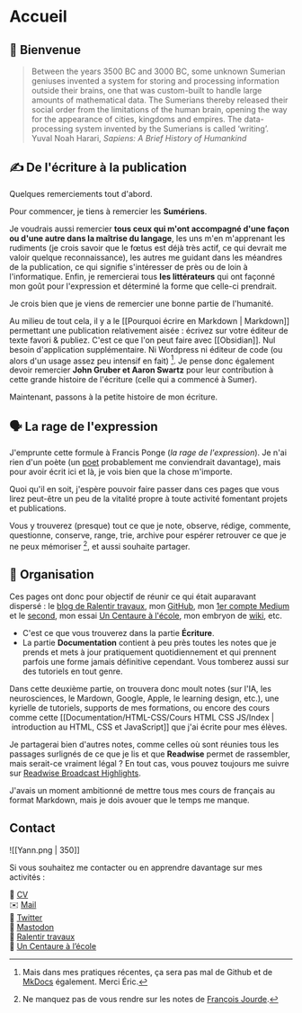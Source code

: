 # Accueil
## 👋 Bienvenue

> Between the years 3500 BC and 3000 BC, some unknown Sumerian geniuses invented a system for storing and processing information outside their brains, one that was custom-built to handle large amounts of mathematical data. The Sumerians thereby released their social order from the limitations of the human brain, opening the way for the appearance of cities, kingdoms and empires. The data-processing system invented by the Sumerians is called ‘writing’.<br />
> Yuval Noah Harari, *Sapiens: A Brief History of Humankind*

## ✍️ De l'écriture à la publication
Quelques remerciements tout d'abord.

Pour commencer, je tiens à remercier les **Sumériens**.

Je voudrais aussi remercier **tous ceux qui m'ont accompagné d'une façon ou d'une autre dans la maîtrise du langage**, les uns m'en m'apprenant les rudiments (je crois savoir que le fœtus est déjà très actif, ce qui devrait me valoir quelque reconnaissance), les autres me guidant dans les méandres de la publication, ce qui signifie s'intéresser de près ou de loin à l'informatique. Enfin, je remercierai tous **les littérateurs** qui ont façonné mon goût pour l'expression et déterminé la forme que celle-ci prendrait.

Je crois bien que je viens de remercier une bonne partie de l'humanité.

Au milieu de tout cela, il y a le [[Pourquoi écrire en Markdown | Markdown]] permettant une publication relativement aisée : écrivez sur votre éditeur de texte favori & publiez. C'est ce que l'on peut faire avec [[Obsidian]]. Nul besoin d'application supplémentaire. Ni Wordpress ni éditeur de code (ou alors d'un usage assez peu intensif en fait) [^2].  Je pense donc également devoir remercier **John Gruber et Aaron Swartz** pour leur contribution à cette grande histoire de l'écriture (celle qui a commencé à Sumer).

Maintenant, passons à la petite histoire de mon écriture.

## 🗣️ La rage de l'expression
J'emprunte cette formule à Francis Ponge (*la rage de l'expression*). Je n'ai rien d'un poète (un [poet](https://mastodon.social/@YannH) probablement me conviendrait davantage), mais pour avoir écrit ici et là, je vois bien que la chose m'importe.

Quoi qu'il en soit, j'espère pouvoir faire passer dans ces pages que vous lirez peut-être un peu de la vitalité propre à toute activité fomentant projets et publications. 

Vous y trouverez (presque) tout ce que je note, observe, rédige, commente, questionne, conserve, range, trie, archive pour espérer retrouver ce que je ne peux mémoriser [^1], et aussi souhaite partager.

## 📑 Organisation
Ces pages ont donc pour objectif de réunir ce qui était auparavant dispersé : le [blog de Ralentir travaux](https://www.ralentirtravaux.com/le_blog/), mon [GitHub](https://github.com/YannHY), mon [1er compte Medium](https://medium.com/@yannhoury) et le [second](https://yannhoury-10079.medium.com), mon essai [Un Centaure à l'école](https://www.amazon.fr/centaure-l%C3%A9cole-Comment-num%C3%A9rique-professeur-ebook/dp/B01GAC4D8Q), mon embryon de [wiki](https://www.ralentirtravaux.com/w/index.php?title=Accueil), etc. 

- C'est ce que vous trouverez dans la partie **Écriture**.
- La partie **Documentation** contient à peu près toutes les notes que je prends et mets à jour pratiquement quotidiennement et qui prennent parfois une forme jamais définitive cependant. Vous tomberez aussi sur des tutoriels en tout genre.

Dans cette deuxième partie, on trouvera donc moult notes (sur l'IA, les neurosciences, le Mardown, Google, Apple, le learning design, etc.), une kyrielle de tutoriels, supports de mes formations, ou encore des cours comme cette [[Documentation/HTML-CSS/Cours HTML CSS JS/Index | introduction au HTML, CSS et JavaScript]] que j'ai écrite pour mes élèves.

Je partagerai bien d'autres notes, comme celles où sont réunies tous les passages surlignés de ce que je lis et que **Readwise** permet de rassembler, mais serait-ce vraiment légal ? En tout cas, vous pouvez toujours me suivre sur [Readwise Broadcast Highlights](https://publish.obsidian.md/yannhoury/Accueil).

J'avais un moment ambitionné de mettre tous mes cours de français au format Markdown, mais je dois avouer que le temps me manque.

## Contact
![[Yann.png | 350]]

Si vous souhaitez me contacter ou en apprendre davantage sur mes activités :

👤 [CV](https://yann-houry.netlify.app)<br />
✉️ [Mail](mailto:yannhoury@ralentirtravaux.com)<br />
💬 [Twitter](https://twitter.com/yannhoury)<br />
🐘 [Mastodon](https://mastodon.social/@YannH)<br />
🧭 [Ralentir travaux](https://www.ralentirtravaux.com/)<br />
📖 [Un Centaure à l’école](https://www.amazon.fr/centaure-l%C3%A9cole-Comment-num%C3%A9rique-professeur-ebook/dp/B01GAC4D8Q)  

[^1]: Ne manquez pas de vous rendre sur les notes de [François Jourde](https://publish.obsidian.md/jourde/Site).
[^2]: Mais dans mes pratiques récentes, ça sera pas mal de Github et de [MkDocs](https://squidfunk.github.io/mkdocs-material/) également. Merci Éric.